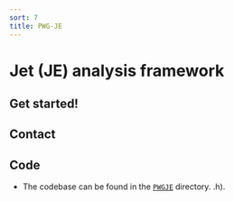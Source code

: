 ```yaml
---
sort: 7
title: PWG-JE
---
```


# Jet (JE) analysis framework

## Get started!

## Contact 

## Code

- The codebase can be found in the
[`PWGJE`](https://github.com/AliceO2Group/O2Physics/tree/master/PWGJE) directory.
.h).
